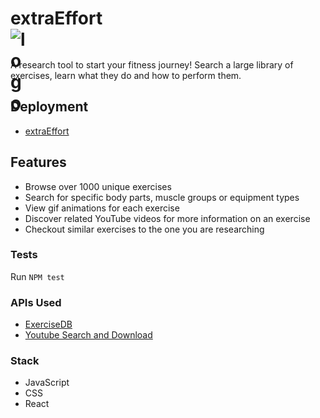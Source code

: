 # extraEffort <div style='width:30px ; height:30px'>![logo](https://i.imgur.com/vXXHQvP.png)</div>
A research tool to start your fitness journey! Search a large library of exercises, learn what they do and how to perform them.

## Deployment
- [extraEffort](https://extraeffort.onrender.com/)

## Features
- Browse over 1000 unique exercises
- Search for specific body parts, muscle groups or equipment types
- View gif animations for each exercise
- Discover related YouTube videos for more information on an exercise
- Checkout similar exercises to the one you are researching

### Tests
Run `NPM test`

### APIs Used
- [ExerciseDB](https://rapidapi.com/justin-WFnsXH_t6/api/exercisedb?utm_source=youtube.com%2FJavaScriptMastery&utm_medium=referral&utm_campaign=DevRel)
- [Youtube Search and Download](https://rapidapi.com/h0p3rwe/api/youtube-search-and-download?utm_source=youtube.com%2FJavaScriptMastery&utm_medium=referral&utm_campaign=DevRel)

### Stack
- JavaScript
- CSS
- React